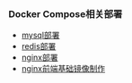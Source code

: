 ### Docker Compose相关部署

- [mysql部署](mysql.md)
- [redis部署](redis.md)
- [nginx部署](nginx.md)
- [nginx前端基础镜像制作](nginx-font.md)